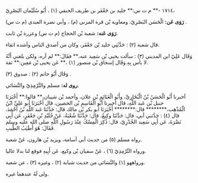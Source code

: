 ١٧١٤ -** م ت س:** خليد بن جَعْفَر بن طريف الحنفي (١) ، أَبُو سُلَيْمان البَصْرِيّ،

**رَوَى عَن:** الْحَسَن البَصْرِيّ، ومعاوية بْن قرة المزني (م) ، وأبي نضرة العبدي (م ت س) .

**رَوَى عَنه:** شعبة بْن الحجاج (م ت س) وعزرة بْن ثابت.

قال شعبة (٢) : حَدَّثَنِي خليد بْن جَعْفَر، وكان من أصدق الناس وأشده اتقاء.

وَقَال عَلِيّ ابن المديني (٣) : سألت يحيى بْن سَعِيد عنه،** فقَالَ:** لم أره، ولكن بلغني أَنَّهُ لا بأس بِهِ.وَقَال إسحاق بْن منصور (١) ،** عَن يحيى بْن مَعِين:** ثقة.

وَقَال أَبُو حاتم (٢) : صدوق (٣) .

**روى له:** مسلم والتِّرْمِذِيّ والنَّسَائي.

أخبرنا أَبُو الْحَسَنُ بْنُ الْبُخَارِيِّ، وأَبُو الْغَنَائِمِ بْن علان، وأحمد بْن شيبان،** قالوا:** أَخْبَرَنَا حنبل بْن عَبد اللَّهِ، قال أخبرنا أَبُو الْقَاسِمِ بْن الحصين، قال أَخْبَرَنَا أبو عَلِيِّ ابْنُ الْمُذْهِب،******** قال:******** أَخْبَرَنَا أبو بكر بْن مالك قال: حَدَّثَنَا عَبد اللَّهِ بْنُ أَحْمَدَ، قال (٤) : حَدَّثني أبي، قال: حَدَّثَنَا وكِيعٌ، قال: حَدَّثَنَا شُعْبَةُ، عَنْ خُلَيْدِ بْنِ جَعْفَرٍ، عَن أَبِي نَضْرَةَ، عَن أَبِي سَعِيد الخُدْرِيّ، قال: ذُكِرَ الْمِسْكُ عِنْدَ رَسُولِ اللَّهِ صلى الله عليه وسلم فَقَالَ: هُوَ أَطَيَبُ الطِّيبِ.

رواه مسلم (٥) من حديث أبي أسامة، ويزيد بْن هارون، عَنْ شعبة.

ورواه التِّرْمِذِيّ (٦) ، عَنْ سفيان بْن وكيع، عَن أَبِيهِ فوقع لنا بدلا عاليا.

ورواههو (١) والنَّسَائي من حديث شبابة (٢) ، وغيره (٣) ، عن شعبة.

ولى لَهُ عندهما غيره.